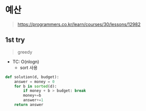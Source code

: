 # 예산
> https://programmers.co.kr/learn/courses/30/lessons/12982

## 1st try
> greedy

- TC: O(nlogn) 
  - sort 사용
```python
def solution(d, budget):
    answer = money = 0
    for b in sorted(d):
        if money + b > budget: break
        money+=b
        answer+=1
    return answer
```